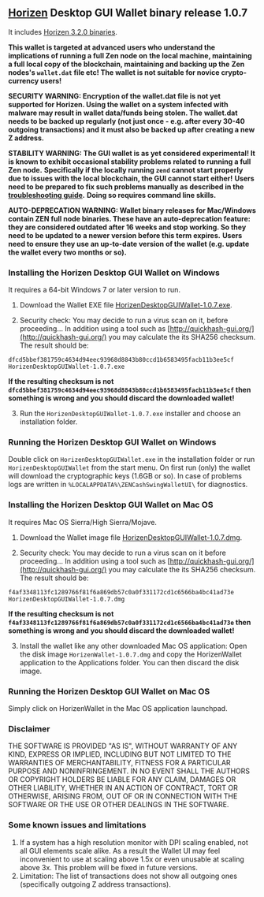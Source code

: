 ## [Horizen](https://horizen.io/) Desktop GUI Wallet binary release 1.0.7

It includes [Horizen 3.2.0 binaries](https://github.com/HorizenOfficial/zen/releases/tag/v3.2.0). 

**This wallet is targeted at advanced users who understand the implications of running a full Zen node on**
**the local machine, maintaining a full local copy of the blockchain, maintaining and backing up the**
**Zen nodes's `wallet.dat` file etc! The wallet is not suitable for novice crypto-currency users!**

**SECURITY WARNING: Encryption of the wallet.dat file is not yet supported for Horizen. Using the wallet** 
**on a system infected with malware may result in wallet data/funds being stolen. The**
**wallet.dat needs to be backed up regularly (not just once - e.g. after every 30-40**
**outgoing transactions) and it must also be backed up after creating a new Z address.**

**STABILITY WARNING: The GUI wallet is as yet considered experimental! It is known to exhibit occasional stability problems related to running a full Zen node.**
**Specifically if the locally running `zend` cannot start properly due to issues with the local blockchain, the GUI cannot start either!**
**Users need to be prepared to fix such problems manually as described in the [troubleshooting guide](https://github.com/HorizenOfficial/zencash-swing-wallet-ui/blob/master/docs/TroubleshootingGuide.md).**
**Doing so requires command line skills.**

**AUTO-DEPRECATION WARNING: Wallet binary releases for Mac/Windows contain ZEN full node binaries. These have an auto-deprecation feature:**
**they are considered outdated after 16 weeks and stop working. So they need to be updated to a newer version before this term expires.**
**Users need to ensure they use an up-to-date version of the wallet (e.g. update the wallet every two months or so).**

### Installing the Horizen Desktop GUI Wallet on Windows

It requires a 64-bit Windows 7 or later version to run.

1. Download the Wallet EXE file
[HorizenDesktopGUIWallet-1.0.7.exe](https://github.com/HorizenOfficial/zencash-swing-wallet-ui/releases/download/1.0.7/HorizenDesktopGUIWallet-1.0.7.exe).

2. Security check: You may decide to run a virus scan on it, before proceeding... In addition using a tool 
such as [http://quickhash-gui.org/](http://quickhash-gui.org/) you may calculate the its SHA256 checksum. The 
result should be:
```
dfcd5bbef381759c4634d94eec93968d8843b80ccd1b6583495facb11b3ee5cf  HorizenDesktopGUIWallet-1.0.7.exe
```
**If the resulting checksum is not `dfcd5bbef381759c4634d94eec93968d8843b80ccd1b6583495facb11b3ee5cf` then**
**something is wrong and you should discard the downloaded wallet!**

3. Run the `HorizenDesktopGUIWallet-1.0.7.exe` installer and choose an installation folder.
   
### Running the Horizen Desktop GUI Wallet on Windows

Double click on `HorizenDesktopGUIWallet.exe` in the installation folder or run `HorizenDesktopGUIWallet` from the start menu.
On first run (only) the wallet will download the cryptographic keys (1.6GB or so).
In case of problems logs are written in `%LOCALAPPDATA%\ZENCashSwingWalletUI\` for diagnostics.

### Installing the Horizen Desktop GUI Wallet on Mac OS

It requires Mac OS Sierra/High Sierra/Mojave.

1. Download the Wallet image file
[HorizenDesktopGUIWallet-1.0.7.dmg](https://github.com/HorizenOfficial/zencash-swing-wallet-ui/releases/download/1.0.7/HorizenDesktopGUIWallet-1.0.7.dmg).

2. Security check: You may decide to run a virus scan on it before proceeding... In addition using a tool
such as [http://quickhash-gui.org/](http://quickhash-gui.org/) you may calculate the its SHA256 checksum. The
result should be:
```
f4af3348113fc1289766f81f6a869db57c0a0f331172cd1c6566ba4bc41ad73e  HorizenDesktopGUIWallet-1.0.7.dmg
```
**If the resulting checksum is not `f4af3348113fc1289766f81f6a869db57c0a0f331172cd1c6566ba4bc41ad73e` then**
**something is wrong and you should discard the downloaded wallet!**

3. Install the wallet like any other downloaded Mac OS application: Open the disk image `HorizenWallet-1.0.7.dmg`
and copy the HorizenWallet application to the Applications folder. You can then discard the disk image.

### Running the Horizen Desktop GUI Wallet on Mac OS

Simply click on HorizenWallet in the Mac OS application launchpad.

### Disclaimer

THE SOFTWARE IS PROVIDED "AS IS", WITHOUT WARRANTY OF ANY KIND, EXPRESS OR
IMPLIED, INCLUDING BUT NOT LIMITED TO THE WARRANTIES OF MERCHANTABILITY,
FITNESS FOR A PARTICULAR PURPOSE AND NONINFRINGEMENT. IN NO EVENT SHALL THE
AUTHORS OR COPYRIGHT HOLDERS BE LIABLE FOR ANY CLAIM, DAMAGES OR OTHER
LIABILITY, WHETHER IN AN ACTION OF CONTRACT, TORT OR OTHERWISE, ARISING FROM,
OUT OF OR IN CONNECTION WITH THE SOFTWARE OR THE USE OR OTHER DEALINGS IN THE
SOFTWARE.

### Some known issues and limitations
1. If a system has a high resolution monitor with DPI scaling enabled, not all GUI elements scale alike.
As a result the Wallet UI may feel inconvenient to use at scaling above 1.5x or even unusable at scaling above 3x.
This problem will be fixed in future versions.
1. Limitation: The list of transactions does not show all outgoing ones (specifically outgoing Z address 
transactions).  
